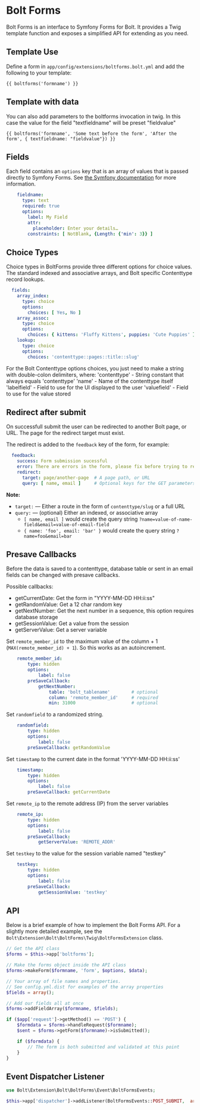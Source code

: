 Bolt Forms
==========

Bolt Forms is an interface to Symfony Forms for Bolt.  It provides a Twig template function and 
exposes a simplified API for extending as you need.

Template Use
------------

Define a form in `app/config/extensions/boltforms.bolt.yml` and add the following to your template:

```twig
{{ boltforms('formname') }}
```

Template with data
------------------

You can also add parameters to the boltforms invocation in twig. In this case the value for the field "textfieldname" will be preset "fieldvalue"

```twig
{{ boltforms('formname', 'Some text before the form', 'After the form', { textfieldname: "fieldvalue"}) }}
```

Fields
------

Each field contains an `options` key that is an array of values that is passed directly to 
Symfony Forms.  See [the Symfony documentation](http://symfony.com/doc/current/reference/forms/types/form.html) for more information. 

```yaml
    fieldname:
      type: text
      required: true
      options:
        label: My Field
        attr:
          placeholder: Enter your details…
        constraints: [ NotBlank, {Length: {'min': 3}} ]
```

Choice Types
------------

Choice types in BoltForms provide three different options for choice values. 
The standard indexed and associative arrays, and Bolt specific Contenttype 
record lookups.

```yaml
  fields:
    array_index:
      type: choice
      options:
        choices: [ Yes, No ]
    array_assoc:
      type: choice
      options:
        choices: { kittens: 'Fluffy Kittens', puppies: 'Cute Puppies' }
    lookup:
      type: choice
      options:
        choices: 'contenttype::pages::title::slug'
```

For the Bolt Contenttype options choices, you just need to make a string with 
double-colon delimiters, where:
    'contenttype' - String constant that always equals 'contenttype'
    'name'        - Name of the contenttype itself
    'labelfield'  - Field to use for the UI displayed to the user
    'valuefield'  - Field to use for the value stored

Redirect after submit
---------------------

On successfull submit the user can be redirected to another Bolt page, or URL. 
The page for the redirect target must exist.

The redirect is added to the `feedback` key of the form, for example: 

```yaml
  feedback:
    success: Form submission sucessful
    error: There are errors in the form, please fix before trying to resubmit
    redirect:
      target: page/another-page  # A page path, or URL
      query: [ name, email ]     # Optional keys for the GET parameters
```

**Note:**
* `target:` — Either a route in the form of `contenttype/slug` or a full URL
* `query:` — (optional) Either an indexed, or associative array
  - `[ name, email ]` would create the query string `?name=value-of-name-field&email=value-of-email-field`
  - `{ name: 'foo', email: 'bar' }` would create the query string `?name=foo&email=bar`

Presave Callbacks
-----------------

Before the data is saved to a contenttype, database table or sent in an email fields can be changed with presave callbacks.

Possible callbacks:

 - getCurrentDate: Get the form in "YYYY-MM-DD HH:ii:ss"
 - getRandomValue: Get a 12 char random key
 - getNextNumber: Get the next number in a sequence, this option requires database storage
 - getSessionValue: Get a value from the session
 - getServerValue: Get a server variable

Set `remote_member_id` to the maximum value of the column  + 1 (`MAX(remote_member_id) + 1`). So this works as an autoincrement.

```yaml
    remote_member_id:
        type: hidden
        options:
            label: false
        preSaveCallback:
            getNextNumber:
                table: 'bolt_tablename'        # optional
                column: 'remote_member_id'     # required
                min: 31000                     # optional
```

Set `randomfield` to a randomized string.

```yaml
    randomfield:
        type: hidden
        options:
            label: false
        preSaveCallback: getRandomValue
```

Set `timestamp` to the current date in the format 'YYYY-MM-DD HH:ii:ss'

```yaml
    timestamp:
        type: hidden
        options:
            label: false
        preSaveCallback: getCurrentDate
```

Set `remote_ip` to the remote address (IP) from the server variables

```yaml
    remote_ip:
        type: hidden
        options:
            label: false
        preSaveCallback:
            getServerValue: 'REMOTE_ADDR'
```

Set `testkey` to the value for the session variable named "testkey"

```yaml
    testkey:
        type: hidden
        options:
            label: false
        preSaveCallback:
            getSessionValue: 'testkey'
```


API
---

Below is a brief example of how to implement the Bolt Forms API.  For a slightly 
more detailed example, see the `Bolt\Extension\Bolt\BoltForms\Twig\BoltFormsExtension` 
class.

```php
// Get the API class
$forms = $this->app['boltforms'];

// Make the forms object inside the API class
$forms->makeForm($formname, 'form', $options, $data);

// Your array of file names and properties.
// See config.yml.dist for examples of the array properties
$fields = array();

// Add our fields all at once
$forms->addFieldArray($formname, $fields);

if ($app['request']->getMethod() == 'POST') {
    $formdata = $forms->handleRequest($formname);
    $sent = $forms->getForm($formname)->isSubmitted();

    if ($formdata) {
        // The form is both submitted and validated at this point
    }
}
``` 

Event Dispatcher Listener
-------------------------

```php
use Bolt\Extension\Bolt\BoltForms\Event\BoltFormsEvents;

$this->app['dispatcher']->addListener(BoltFormsEvents::POST_SUBMIT,  array($this, 'myPostSubmit'));
```
